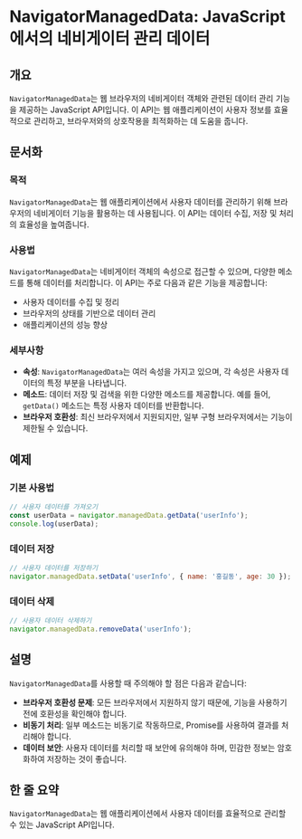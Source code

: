 <!--
Meta Description: # NavigatorManagedData: JavaScript에서의 네비게이터 관리 데이터 ## 개요 `NavigatorManagedData`는 웹 브라우저의 네비게이터 객체와 관련된 데이터 관리 기능을 제공하는 JavaScript API입니다. 이 API는 웹 애플리...
Meta Keywords: 사용자, 데이터, 데이터를, navigatormanageddata, javascript
-->

# NavigatorManagedData: JavaScript에서의 네비게이터 관리 데이터

## 개요
`NavigatorManagedData`는 웹 브라우저의 네비게이터 객체와 관련된 데이터 관리 기능을 제공하는 JavaScript API입니다. 이 API는 웹 애플리케이션이 사용자 정보를 효율적으로 관리하고, 브라우저와의 상호작용을 최적화하는 데 도움을 줍니다.

## 문서화
### 목적
`NavigatorManagedData`는 웹 애플리케이션에서 사용자 데이터를 관리하기 위해 브라우저의 네비게이터 기능을 활용하는 데 사용됩니다. 이 API는 데이터 수집, 저장 및 처리의 효율성을 높여줍니다.

### 사용법
`NavigatorManagedData`는 네비게이터 객체의 속성으로 접근할 수 있으며, 다양한 메소드를 통해 데이터를 처리합니다. 이 API는 주로 다음과 같은 기능을 제공합니다:
- 사용자 데이터를 수집 및 정리
- 브라우저의 상태를 기반으로 데이터 관리
- 애플리케이션의 성능 향상

### 세부사항
- **속성**: `NavigatorManagedData`는 여러 속성을 가지고 있으며, 각 속성은 사용자 데이터의 특정 부분을 나타냅니다.
- **메소드**: 데이터 저장 및 검색을 위한 다양한 메소드를 제공합니다. 예를 들어, `getData()` 메소드는 특정 사용자 데이터를 반환합니다.
- **브라우저 호환성**: 최신 브라우저에서 지원되지만, 일부 구형 브라우저에서는 기능이 제한될 수 있습니다.

## 예제
### 기본 사용법
```javascript
// 사용자 데이터를 가져오기
const userData = navigator.managedData.getData('userInfo');
console.log(userData);
```

### 데이터 저장
```javascript
// 사용자 데이터를 저장하기
navigator.managedData.setData('userInfo', { name: '홍길동', age: 30 });
```

### 데이터 삭제
```javascript
// 사용자 데이터 삭제하기
navigator.managedData.removeData('userInfo');
```

## 설명
`NavigatorManagedData`를 사용할 때 주의해야 할 점은 다음과 같습니다:
- **브라우저 호환성 문제**: 모든 브라우저에서 지원하지 않기 때문에, 기능을 사용하기 전에 호환성을 확인해야 합니다.
- **비동기 처리**: 일부 메소드는 비동기로 작동하므로, Promise를 사용하여 결과를 처리해야 합니다.
- **데이터 보안**: 사용자 데이터를 처리할 때 보안에 유의해야 하며, 민감한 정보는 암호화하여 저장하는 것이 좋습니다.

## 한 줄 요약
`NavigatorManagedData`는 웹 애플리케이션에서 사용자 데이터를 효율적으로 관리할 수 있는 JavaScript API입니다.